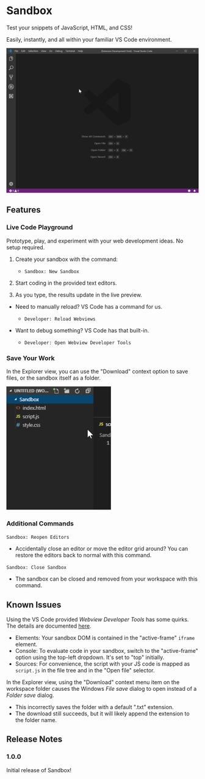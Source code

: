 # Sandbox

Test your snippets of JavaScript, HTML, and CSS! 

Easily, instantly, and all within your familiar VS Code environment.

![Sandbox in action](assets/demo.gif)

## Features

### Live Code Playground

Prototype, play, and experiment with your web development ideas. No setup required.

1. Create your sandbox with the command: 
   - `Sandbox: New Sandbox`

2. Start coding in the provided text editors. 
3. As you type, the results update in the live preview.

- Need to manually reload? VS Code has a command for us.
  -  `Developer: Reload Webviews`

- Want to debug something? VS Code has that built-in.
  - `Developer: Open Webview Developer Tools`  

### Save Your Work

In the Explorer view, you can use the "Download" context option to save files, or the sandbox itself as a folder.

![Download example](assets/download-option.gif)

### Additional Commands

`Sandbox: Reopen Editors`
  - Accidentally close an editor or move the editor grid around? You can restore the editors back to normal with this command.

`Sandbox: Close Sandbox`
  - The sandbox can be closed and removed from your workspace with this command.

## Known Issues

Using the VS Code provided _Webview Developer Tools_ has some quirks. The details are documented [here](https://code.visualstudio.com/api/extension-guides/webview#inspecting-and-debugging-webviews).
  - Elements: Your sandbox DOM is contained in the "active-frame" `iframe` element.
  - Console: To evaluate code in your sandbox, switch to the "active-frame" option using the top-left dropdown. It's set to "top" initially.
  - Sources: For convenience, the script with your JS code is mapped as `script.js` in the file tree and in the "Open file" selector.

In the Explorer view, using the "Download" context menu item on the workspace folder causes the Windows _File save_ dialog to open instead of a _Folder save_ dialog. 
  - This incorrectly saves the folder with a default ".txt" extension. 
  - The download still succeeds, but it will likely append the extension to the folder name.

## Release Notes

### 1.0.0

Initial release of Sandbox!
